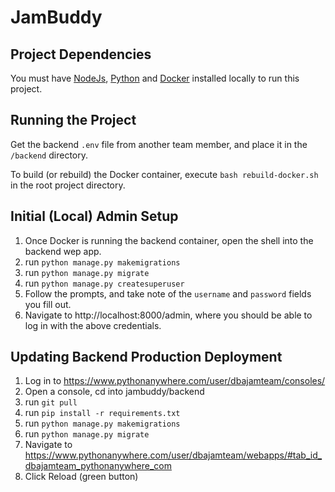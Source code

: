 # JamBuddy

## Project Dependencies

You must have [NodeJs](https://nodejs.org/en/), [Python](https://www.python.org/downloads/) and [Docker](https://www.docker.com/products/docker-desktop/) installed locally to run this project.

## Running the Project

Get the backend `.env` file from another team member, and place it in the `/backend` directory.

To build (or rebuild) the Docker container, execute `bash rebuild-docker.sh` in the root project directory.

## Initial (Local) Admin Setup

1. Once Docker is running the backend container, open the shell into the backend wep app.
2. run `python manage.py makemigrations`
3. run `python manage.py migrate`
4. run `python manage.py createsuperuser`
5. Follow the prompts, and take note of the `username` and `password` fields you fill out.
6. Navigate to http://localhost:8000/admin, where you should be able to log in with the above credentials.

## Updating Backend Production Deployment
1. Log in to https://www.pythonanywhere.com/user/dbajamteam/consoles/
2. Open a console, cd into jambuddy/backend
3. run `git pull`
4. run `pip install -r requirements.txt`
5. run `python manage.py makemigrations`
5. run `python manage.py migrate`
6. Navigate to https://www.pythonanywhere.com/user/dbajamteam/webapps/#tab_id_dbajamteam_pythonanywhere_com
7. Click Reload (green button)